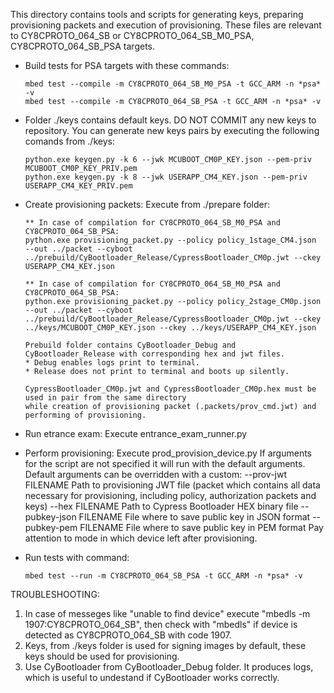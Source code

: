This directory contains tools and scripts for generating keys, preparing provisioning packets and execution of provisioning.
These files are relevant to CY8CPROTO_064_SB or CY8CPROTO_064_SB_M0_PSA, CY8CPROTO_064_SB_PSA targets.

*	Build tests for PSA targets with these commands:

		mbed test --compile -m CY8CPROTO_064_SB_M0_PSA -t GCC_ARM -n *psa* -v
		mbed test --compile -m CY8CPROTO_064_SB_PSA -t GCC_ARM -n *psa* -v

*	Folder ./keys contains default keys. DO NOT COMMIT any new keys to repository.
	You can generate new keys pairs by executing the following comands from ./keys:

		python.exe keygen.py -k 6 --jwk MCUBOOT_CM0P_KEY.json --pem-priv MCUBOOT_CM0P_KEY_PRIV.pem
		python.exe keygen.py -k 8 --jwk USERAPP_CM4_KEY.json --pem-priv USERAPP_CM4_KEY_PRIV.pem

*   Create provisioning packets:
		Execute from ./prepare folder:	
		
		** In case of compilation for CY8CPROTO_064_SB_M0_PSA and CY8CPROTO_064_SB_PSA:		
		python.exe provisioning_packet.py --policy policy_1stage_CM4.json  --out ../packet --cyboot ../prebuild/CyBootloader_Release/CypressBootloader_CM0p.jwt --ckey USERAPP_CM4_KEY.json	

		** In case of compilation for CY8CPROTO_064_SB_M0_PSA and CY8CPROTO_064_SB_PSA:
		python.exe provisioning_packet.py --policy policy_2stage_CM0p.json  --out ../packet --cyboot ../prebuild/CyBootloader_Release/CypressBootloader_CM0p.jwt --ckey ../keys/MCUBOOT_CM0P_KEY.json --ckey ../keys/USERAPP_CM4_KEY.json

		Prebuild folder contains CyBootloader_Debug and CyBootloader_Release with corresponding hex and jwt files.
		* Debug enables logs print to terminal.
		* Release does not print to terminal and boots up silently.

		CypressBootloader_CM0p.jwt and CypressBootloader_CM0p.hex must be used in pair from the same directory
		while creation of provisioning packet (.packets/prov_cmd.jwt) and performing of provisioning.

*   Run etrance exam:
        Execute entrance_exam_runner.py

* 	Perform provisioning:
		Execute prod_provision_device.py
		If arguments for the script are not specified it will run with the default arguments.
		Default arguments can be overridden with a custom:
			--prov-jwt FILENAME     Path to provisioning JWT file (packet which contains all
									data necessary for provisioning, including policy, authorization packets and keys)
			--hex FILENAME          Path to Cypress Bootloader HEX binary file
			--pubkey-json FILENAME  File where to save public key in JSON format
			--pubkey-pem FILENAME   File where to save public key in PEM format
		Pay attention to mode in which device left after provisioning.
		
* 	Run tests with command:

		mbed test --run -m CY8CPROTO_064_SB_PSA -t GCC_ARM -n *psa* -v
		

TROUBLESHOOTING:

1. In case of messeges like "unable to find device" execute "mbedls -m 1907:CY8CPROTO_064_SB", then check with "mbedls" if device is detected as CY8CPROTO_064_SB with code 1907.
2. Keys, from ./keys folder is used for signing images by default, these keys should be used for provisioning.
3. Use CyBootloader from CyBootloader_Debug folder. It produces logs, which is useful to undestand if CyBootloader works correctly.
